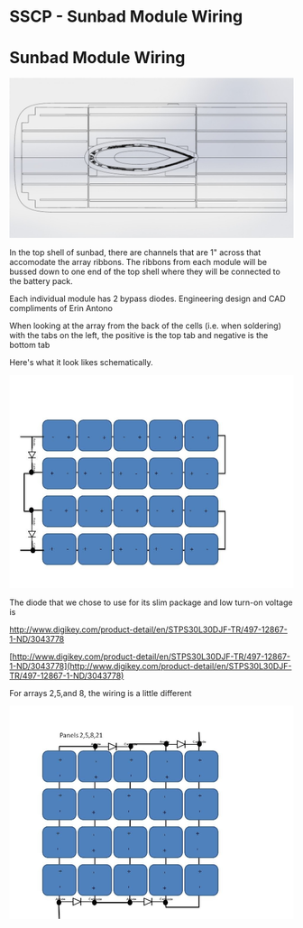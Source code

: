 # SSCP - Sunbad Module Wiring

# Sunbad Module Wiring

![](../../../../../assets/image_4b183b2d27.jpg)

In the top shell of sunbad, there are channels that are 1" across that accomodate the array ribbons. The ribbons from each module will be bussed down to one end of the top shell where they will be connected to the battery pack.

Each individual module has 2 bypass diodes. Engineering design and CAD compliments of Erin Antono

When looking at the array from the back of the cells (i.e. when soldering) with the tabs on the left, the positive is the top tab and negative is the bottom tab

Here's what it look likes schematically. 

![](../../../../../assets/image_a0cbee1bd4.jpg)

The diode that we chose to use for its slim package and low turn-on voltage is

http://www.digikey.com/product-detail/en/STPS30L30DJF-TR/497-12867-1-ND/3043778

[http://www.digikey.com/product-detail/en/STPS30L30DJF-TR/497-12867-1-ND/3043778](http://www.digikey.com/product-detail/en/STPS30L30DJF-TR/497-12867-1-ND/3043778)

For arrays 2,5,and 8, the wiring is a little different

![](../../../../../assets/image_e1b135c00d.jpg)

